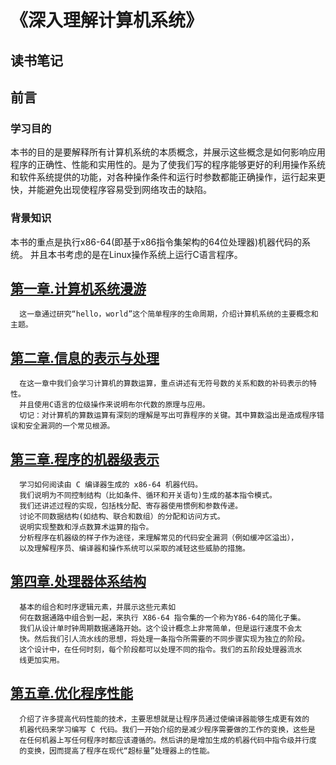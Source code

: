 《深入理解计算机系统》
=======================================================================================================
   读书笔记
-----------------------------------------
## 前言
### 学习目的
  本书的目的是要解释所有计算机系统的本质概念，并展示这些概念是如何影响应用程序的正确性、性能和实用性的。是为了使我们写的程序能够更好的利用操作系统和软件系统提供的功能，对各种操作条件和运行时参数都能正确操作，运行起来更快，并能避免出现使程序容易受到网络攻击的缺陷。
### 背景知识
  本书的重点是执行x86-64(即基于x86指令集架构的64位处理器)机器代码的系统。
  并且本书考虑的是在Linux操作系统上运行C语言程序。
  
## [第一章.计算机系统漫游](https://github.com/sunhaofeng2001/-/blob/master/%E7%AC%AC%E4%B8%80%E7%AB%A0.md)   
      这一章通过研究“hello，world”这个简单程序的生命周期，介绍计算机系统的主要概念和主题。




## [第二章.信息的表示与处理](https://github.com/sunhaofeng2001/-/blob/master/%E7%AC%AC%E4%BA%8C%E7%AB%A0.md)
      在这一章中我们会学习计算机的算数运算，重点讲述有无符号数的关系和数的补码表示的特性。
      并且使用C语言的位级操作来说明布尔代数的原理与应用。
      切记：对计算机的算数运算有深刻的理解是写出可靠程序的关键。其中算数溢出是造成程序错误和安全漏洞的一个常见根源。

  
## [第三章.程序的机器级表示](https://github.com/sunhaofeng2001/-/blob/master/%E7%AC%AC%E4%B8%89%E7%AB%A0.md)
      学习如何阅读由 C 编译器生成的 x86-64 机器代码。  
      我们说明为不同控制结构（比如条件、循环和开关语句)生成的基本指令模式。  
      我们还讲述过程的实现，包括栈分配、寄存器使用惯例和参数传递。  
      讨论不同数据结构(如结构、联合和数组）的分配和访问方式。  
      说明实现整数和浮点数算术运算的指令。
      分析程序在机器级的样子作为途径，来理解常见的代码安全漏洞（例如缓冲区溢出），  
      以及理解程序员、编译器和操作系统可以采取的减轻这些威胁的措施。

## [第四章.处理器体系结构](https://github.com/sunhaofeng2001/-/blob/master/%E7%AC%AC%E5%9B%9B%E7%AB%A0.md)
      基本的组合和时序逻辑元素，并展示这些元素如
      何在数据通路中组合到一起，来执行 X86-64 指令集的一个称为Y86-64的简化子集。
      我们从设计单时钟周期数据通路开始。这个设计概念上非常简单，但是运行速度不会太
      快。然后我们引人流水线的思想，将处理一条指令所需要的不同步骤实现为独立的阶段。
      这个设计中，在任何时刻，每个阶段都可以处理不同的指令。我们的五阶段处理器流水
      线更加实用。

## [第五章.优化程序性能](https://github.com/sunhaofeng2001/-/blob/master/%E7%AC%AC%E4%BA%94%E7%AB%A0.md)  
      介绍了许多提高代码性能的技术，主要思想就是让程序员通过使编译器能够生成更有效的
      机器代码来学习编写 C 代码。我们一开始介绍的是减少程序需要做的工作的变换，这些是
      在任何机器上写任何程序时都应该遵循的。然后讲的是增加生成的机器代码中指令级并行度
      的变换，因而提高了程序在现代“超标量”处理器上的性能。
      
